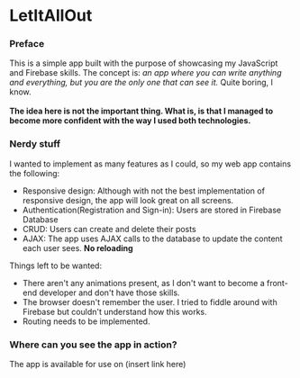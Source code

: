 # LetItAllOut
### Preface
This is a simple app built with the purpose of showcasing my JavaScript and Firebase skills. The concept is: *an app where you can write anything and everything, but you are the only one that can see it.* Quite boring, I know.<br><br>
**The idea here is not the important thing. What is, is that I managed to become more confident with the way I used both technologies.**

### Nerdy stuff
I wanted to implement as many features as I could, so my web app contains the following:
- Responsive design: Although with not the best implementation of responsive design, the app will look great on all screens.
- Authentication(Registration and Sign-in): Users are stored in Firebase Database
- CRUD: Users can create and delete their posts
- AJAX: The app uses AJAX calls to the database to update the content each user sees. **No reloading**

Things left to be wanted:
- There aren't any animations present, as I don't want to become a front-end developer and don't have those skills.
- The browser doesn't remember the user. I tried to fiddle around with Firebase but couldn't understand how this works.
- Routing needs to be implemented.

### Where can you see the app in action?
The app is available for use on (insert link here)
